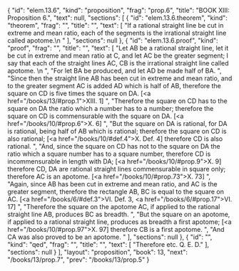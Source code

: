 {
  "id": "elem.13.6",
  "kind": "proposition",
  "frag": "prop.6",
  "title": "BOOK XIII: Proposition 6.",
  "text": null,
  "sections": [
    {
      "id": "elem.13.6.theorem",
      "kind": "theorem",
      "frag": "",
      "title": "",
      "text": [
        "If a rational straight line be cut in extreme and mean ratio, each of the segments is the irrational straight line called apotome.\n       "
      ],
      "sections": null
    },
    {
      "id": "elem.13.6.proof",
      "kind": "proof",
      "frag": "",
      "title": "",
      "text": [
        "Let AB be a rational straight line, let it be cut in extreme and mean ratio at C, and let AC be the greater segment; I say that each of the straight lines AC, CB is the irrational straight line called apotome. \n      ",
        "For let BA be produced, and let AD be made half of BA. ",
        "Since then the straight line AB has been cut in extreme and mean ratio, and to the greater segment AC is added AD which is half of AB, therefore the square on CD is five times the square on DA. [<a href=\"/books/13/#prop.1\">XIII. 1</a>] ",
        "Therefore the square on CD has to the square on DA the ratio which a number has to a number; therefore the square on CD is commensurable with the square on DA. [<a href=\"/books/10/#prop.6\">X. 6</a>] ",
        "But the square on DA is rational, for DA is rational, being half of AB which is rational; therefore the square on CD is also rational; [<a href=\"/books/10/#def.4\">X. Def. 4</a>] therefore CD is also rational. ",
        "And, since the square on CD has not to the square on DA the ratio which a square number has to a square number, therefore CD is incommensurable in length with DA; [<a href=\"/books/10/#prop.9\">X. 9</a>] therefore CD, DA are rational straight lines commensurable in square only; therefore AC is an apotome. [<a href=\"/books/10/#prop.73\">X. 73</a>] ",
        "Again, since AB has been cut in extreme and mean ratio, and AC is the greater segment, therefore the rectangle AB, BC is equal to the square on AC. [<a href=\"/books/6/#def.3\">VI. Def. 3</a>, <a href=\"/books/6/#prop.17\">VI. 17</a>] ",
        "Therefore the square on the apotome AC, if applied to the rational straight line AB, produces BC as breadth. ",
        "But the square on an apotome, if applied to a rational straight line, produces as breadth a first apotome; [<a href=\"/books/10/#prop.97\">X. 97</a>] therefore CB is a first apotome. ",
        "And CA was also proved to be an apotome. "
      ],
      "sections": null
    },
    {
      "id": "",
      "kind": "qed",
      "frag": "",
      "title": "",
      "text": [
        "Therefore etc. Q. E. D."
      ],
      "sections": null
    }
  ],
  "layout": "proposition",
  "book": 13,
  "next": "/books/13/prop.7",
  "prev": "/books/13/prop.5"
}
